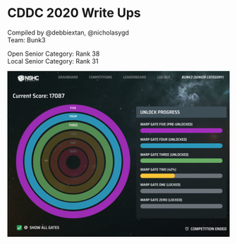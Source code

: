 # CDDC 2020 Write Ups
Compiled by @debbiextan, @nicholasygd  
Team: Bunk3

Open Senior Category: Rank 38  
Local Senior Category: Rank 31

![Final Score](https://github.com/debbiextan/CDDC2020/blob/master/Final%20Score_Rank38.png)
